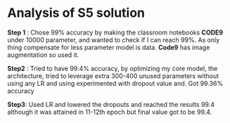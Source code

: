 # Analysis of S5 solution

**Step 1** : Chose 99% accuracy by making the classroom notebooks **CODE9** under 10000 parameter, and wanted to check if I can reach 99%. As only thing compensate for less parameter model is data. **Code9** has image augmentation so used it.

**Step2** : Tried to have 99.4% accuracy, by optimizing my core model, the architecture, tried to leverage extra 300-400 unused parameters without using any LR and using experimented with dropout value and. Got 99.36% accuracy

**Step3**: Used LR and lowered the dropouts and reached the results 99.4 although it was attained in 11-12th epoch but final value got to be 99.4.

